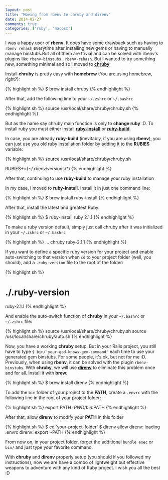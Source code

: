 ```yaml
---
layout: post
title: "Moving from rbenv to chruby and direnv"
date: 2014-02-27
comments: true
categories: ['ruby', 'macosx']
---
```


I was a happy user of __rbenv__. It does have some drawback such as having to ```rbenv rehash``` everytime after installing new gems or having to manually manage binstubs.But all of them are trivial and can be solved with rbenv's plugins like ```rbenv-binstubs``` , ```rbenv-rehash```. But I wanted to try something new, something minimal and so I moved to __[chruby](https://github.com/postmodern/chruby)__

Install __chruby__ is pretty easy with __homebrew__ (You are using homebrew, right?):


{% highlight sh %}
$ brew install chruby
{% endhighlight %}

After that, add the following line to your ```~/.zshrc``` or ```~/.bashrc```

{% highlight sh %}
source /usr/local/share/chruby/chruby.sh
{% endhighlight %}

But as the name say chruby main function is only to __change ruby__ :D. To install ruby you must either install __[ruby-install](https://github.com/postmodern/ruby-install)__ or __[ruby-build](https://github.com/sstephenson/ruby-build)__. 

In case, you are already __ruby-build__ (inevitably, if you are using __rbenv__), you can just use you old ruby installation folder by adding it to the __RUBIES__ variable:

{% highlight sh %}
source /usr/local/share/chruby/chruby.sh

RUBIES+=(~/.rbenv/versions/*)
{% endhighlight %}

After that, continuing to use __ruby-build__ to manage your ruby installation

In my case, I moved to __ruby-install__. Install it in just one command line:

{% highlight sh %}
$ brew install ruby-install
{% endhighlight %}

After that, install the latest and greatest Ruby:

{% highlight sh %}
$ ruby-install ruby 2.1.1
{% endhighlight %}

To make a ruby version default, simply just call chruby after it was initialized in your ```~/.zshrc``` or ```~/.bashrc```

{% highlight sh %}
...
chruby ruby-2.1.1
{% endhighlight %}

If you want to define a specific ruby version for your project and enable auto-switching to that version when ```cd``` to your project folder (well, you should), add a ```.ruby-version``` file to the root of the folder:

{% highlight sh %}
# ./.ruby-version
ruby-2.1.1
{% endhighlight %}

And enable the auto-switch function of __chruby__ in your ```~/.bashrc``` or ```~/.zshrc``` file:

{% highlight sh %}
source /usr/local/share/chruby/chruby.sh
source /usr/local/share/chruby/auto.sh
{% endhighlight %}

Now, you have a working __chruby__ setup. But in your Rails project, you still have to type ```$ bin/'your-god-knows-gem-command'``` each time to use your generated gem binstubs. For some people, it's ok, but not for me :D. Previously, when using __rbenv__, it can be solved with the plugin ```rbenv-binstubs```. With __chruby__, we will use __[direnv](https://github.com/zimbatm/direnv)__ to eliminate this problem once and for all. Install it with __brew__:

{% highlight sh %}
$ brew install direnv
{% endhighlight %}

To add the ```bin``` folder of your project to the __PATH__, create a ```.envrc``` with the following line in the root of your project folder:

{% highlight sh %}
export PATH=$PWD/bin:$PATH
{% endhighlight %}

After that, allow __direnv__ to modify your __PATH__ in this folder

{% highlight sh %}
$ cd 'your-project-folder'
$ direnv allow
direnv: loading .envrc
direnv: export ~PATH
{% endhighlight %}

From now on, in your project folder, forget the additional ```bundle exec``` or ```bin/``` and just type your favorite command.

With __chruby__ and __direnv__ properly setup (you should if you followed my instructions), now we are have a combo of lightweight but effective weapons to adventure with any kind of Ruby project. I wish you all the best :D
